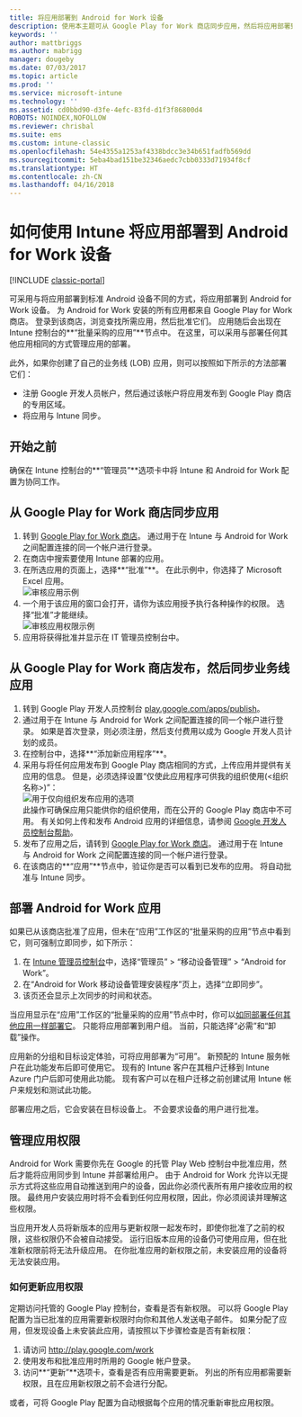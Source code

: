 ```yaml
---
title: 将应用部署到 Android for Work 设备
description: 使用本主题可从 Google Play for Work 商店同步应用，然后将应用部署到 Android for Work 设备。
keywords: ''
author: mattbriggs
ms.author: mabrigg
manager: dougeby
ms.date: 07/03/2017
ms.topic: article
ms.prod: ''
ms.service: microsoft-intune
ms.technology: ''
ms.assetid: cd0bbd90-d3fe-4efc-83fd-d1f3f86800d4
ROBOTS: NOINDEX,NOFOLLOW
ms.reviewer: chrisbal
ms.suite: ems
ms.custom: intune-classic
ms.openlocfilehash: 54e4355a1253af4338bdcc3e34b651fadfb569dd
ms.sourcegitcommit: 5eba4bad151be32346aedc7cbb0333d71934f8cf
ms.translationtype: HT
ms.contentlocale: zh-CN
ms.lasthandoff: 04/16/2018
---
```

# <a name="how-to-deploy-apps-to-android-for-work-devices-with-intune"></a>如何使用 Intune 将应用部署到 Android for Work 设备

[!INCLUDE [classic-portal](../includes/classic-portal.md)]

可采用与将应用部署到标准 Android 设备不同的方式，将应用部署到 Android for Work 设备。 为 Android for Work 安装的所有应用都来自 Google Play for Work 商店。 登录到该商店，浏览查找所需应用，然后批准它们。
应用随后会出现在 Intune 控制台的**“批量采购的应用”**节点中。 在这里，可以采用与部署任何其他应用相同的方式管理应用的部署。

此外，如果你创建了自己的业务线 (LOB) 应用，则可以按照如下所示的方法部署它们：
- 注册 Google 开发人员帐户，然后通过该帐户将应用发布到 Google Play 商店的专用区域。
- 将应用与 Intune 同步。

## <a name="before-you-start"></a>开始之前

确保在 Intune 控制台的**“管理员”**选项卡中将 Intune 和 Android for Work 配置为协同工作。

## <a name="synchronize-an-app-from-the-google-play-for-work-store"></a>从 Google Play for Work 商店同步应用


1. 转到 [Google Play for Work 商店](https://play.google.com/work)。 通过用于在 Intune 与 Android for Work 之间配置连接的同一个帐户进行登录。
2. 在商店中搜索要使用 Intune 部署的应用。
3. 在所选应用的页面上，选择**“批准”**。 在此示例中，你选择了 Microsoft Excel 应用。<br>
  ![审核应用示例](media/approve.png)
4. 一个用于该应用的窗口会打开，请你为该应用授予执行各种操作的权限。 选择“批准”才能继续。<br>
  ![审核应用权限示例](media/approve-app-permissions.png)
5. 应用将获得批准并显示在 IT 管理员控制台中。

## <a name="publish-then-synchronize-a-line-of-business-app-from-the-google-play-for-work-store"></a>从 Google Play for Work 商店发布，然后同步业务线应用

1. 转到 Google Play 开发人员控制台 [play.google.com/apps/publish](https://play.google.com/apps/publish)。
2. 通过用于在 Intune 与 Android for Work 之间配置连接的同一个帐户进行登录。 如果是首次登录，则必须注册，然后支付费用以成为 Google 开发人员计划的成员。
3. 在控制台中，选择**“添加新应用程序”**。
4. 采用与将任何应用发布到 Google Play 商店相同的方式，上传应用并提供有关应用的信息。 但是，必须选择设置“仅使此应用程序可供我的组织使用(<组织名称>)”：<br>
  ![用于仅向组织发布应用的选项](media/restrict.png)<br>
此操作可确保应用只能供你的组织使用，而在公开的 Google Play 商店中不可用。
有关如何上传和发布 Android 应用的详细信息，请参阅 [Google 开发人员控制台帮助](https://support.google.com/googleplay/android-developer/answer/113469)。
5. 发布了应用之后，请转到 [Google Play for Work 商店](https://play.google.com/work)。 通过用于在 Intune 与 Android for Work 之间配置连接的同一个帐户进行登录。
6. 在该商店的**“应用”**节点中，验证你是否可以看到已发布的应用。 将自动批准与 Intune 同步。

## <a name="deploy-an-android-for-work-app"></a>部署 Android for Work 应用

如果已从该商店批准了应用，但未在“应用”工作区的“批量采购的应用”节点中看到它，则可强制立即同步，如下所示：

1. 在 [Intune 管理员控制台](https://manage.microsoft.com)中，选择“管理员” > “移动设备管理” > “Android for Work”。
2. 在“Android for Work 移动设备管理安装程序”页上，选择“立即同步”。
3. 该页还会显示上次同步的时间和状态。

当应用显示在“应用”工作区的“批量采购的应用”节点中时，你可以[如同部署任何其他应用一样部署它](deploy-apps-in-microsoft-intune.md)。 只能将应用部署到用户组。 当前，只能选择“必需”和“卸载”操作。

应用新的分组和目标设定体验，可将应用部署为“可用”。 新预配的 Intune 服务帐户在此功能发布后即可使用它。 现有的 Intune 客户在其租户迁移到 Intune Azure 门户后即可使用此功能。 现有客户可以在租户迁移之前创建试用 Intune 帐户来规划和测试此功能。

部署应用之后，它会安装在目标设备上。 不会要求设备的用户进行批准。

## <a name="manage-app-permissions"></a>管理应用权限
Android for Work 需要你先在 Google 的托管 Play Web 控制台中批准应用，然后才能将应用同步到 Intune 并部署给用户。  由于 Android for Work 允许以无提示方式将这些应用自动推送到用户的设备，因此你必须代表所有用户接收应用的权限。  最终用户安装应用时将不会看到任何应用权限，因此，你必须阅读并理解这些权限。

当应用开发人员将新版本的应用与更新权限一起发布时，即使你批准了之前的权限，这些权限仍不会被自动接受。 运行旧版本应用的设备仍可使用应用，但在批准新权限前将无法升级应用。 在你批准应用的新权限之前，未安装应用的设备将无法安装应用。

### <a name="how-to-update-app-permissions"></a>如何更新应用权限

定期访问托管的 Google Play 控制台，查看是否有新权限。 可以将 Google Play 配置为当已批准的应用需要新权限时向你和其他人发送电子邮件。 如果分配了应用，但发现设备上未安装此应用，请按照以下步骤检查是否有新权限：

1. 请访问 http://play.google.com/work
2. 使用发布和批准应用时所用的 Google 帐户登录。
3. 访问**“更新”**选项卡，查看是否有应用需要更新。  列出的所有应用都需要新权限，且在应用新权限之前不会进行分配。  

或者，可将 Google Play 配置为自动根据每个应用的情况重新审批应用权限。 
